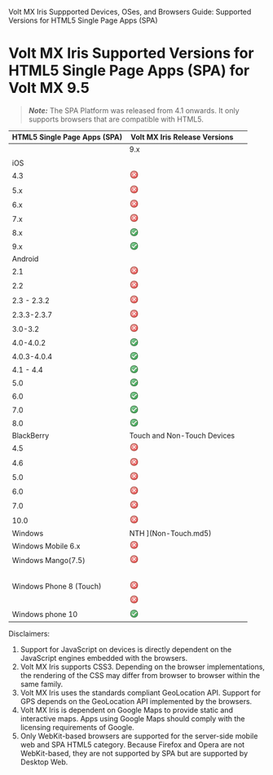                              

Volt MX  Iris Suppported Devices, OSes, and Browsers Guide: Supported Versions for HTML5 Single Page Apps (SPA)

Volt MX  Iris Supported Versions for HTML5 Single Page Apps (SPA) for Volt MX 9.5
===================================================================================

> **_Note:_** The SPA Platform was released from 4.1 onwards. It only supports browsers that are compatible with HTML5.

  
| HTML5 Single Page Apps (SPA) | Volt MX Iris Release Versions ||
| --- | --- | --- |
| | 9.x |  |
|  |  |
| iOS |   |   |
| 4.3 | ![](Resources/Images/no.png) |  |
| 5.x | ![](Resources/Images/no.png) |  |
| 6.x | ![](Resources/Images/no.png) |  |
| 7.x | ![](Resources/Images/no.png) |  |
| 8.x | ![](Resources/Images/yes.png) | |
| 9.x | ![](Resources/Images/yes.png) | |
| Android |   |   |
| 2.1 | ![](Resources/Images/no.png) |  |
| 2.2 | ![](Resources/Images/no.png) |  |
| 2.3 - 2.3.2 | ![](Resources/Images/no.png) | |
| 2.3.3-2.3.7 | ![](Resources/Images/no.png) | |
| 3.0-3.2 | ![](Resources/Images/no.png) |  |
| 4.0-4.0.2 | ![](Resources/Images/yes.png) |  |
| 4.0.3-4.0.4 | ![](Resources/Images/yes.png) | |
| 4.1 - 4.4 | ![](Resources/Images/yes.png) |  |
| 5.0 | ![](Resources/Images/yes.png) | |
| 6.0 | ![](Resources/Images/yes.png) | |
| 7.0 | ![](Resources/Images/yes.png) | |
| 8.0 | ![](Resources/Images/yes.png) | |
| BlackBerry | Touch and Non-Touch Devices |   |
| 4.5 | ![](Resources/Images/no.png) | |
| 4.6 | ![](Resources/Images/no.png) | |
| 5.0 | ![](Resources/Images/no.png) | |
| 6.0 | ![](Resources/Images/no.png) | |
| 7.0 | ![](Resources/Images/no.png) | |
| 10.0 | ![](Resources/Images/no.png)| |
| Windows | NTH ](Non-Touch.md5) |   |
| Windows Mobile 6.x | ![](Resources/Images/no.png) |  |
| Windows Mango(7.5) | ![](Resources/Images/no.png) |  |
|   |   |   |
| Windows Phone 8 (Touch) | ![](Resources/Images/no.png) | |
| | ![](Resources/Images/no.png) |  |
| Windows phone 10 | ![](Resources/Images/yes.png) | |

Disclaimers:

1.  Support for JavaScript on devices is directly dependent on the JavaScript engines embedded with the browsers.
2.  Volt MX Iris supports CSS3. Depending on the browser implementations, the rendering of the CSS may differ from browser to browser within the same family.
3.  Volt MX Iris uses the standards compliant GeoLocation API. Support for GPS depends on the GeoLocation API implemented by the browsers.
4.  Volt MX Iris is dependent on Google Maps to provide static and interactive maps. Apps using Google Maps should comply with the licensing requirements of Google.
5.  Only WebKit-based browsers are supported for the server-side mobile web and SPA HTML5 category. Because Firefox and Opera are not WebKit-based, they are not supported by SPA but are supported by Desktop Web.
